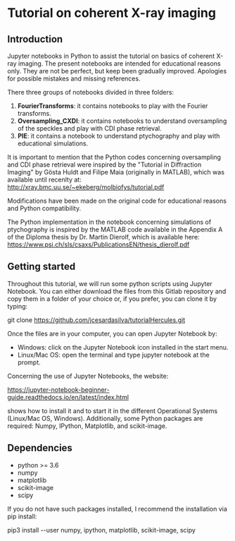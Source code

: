 Tutorial on coherent X-ray imaging
==================================

Introduction
------------
Jupyter notebooks in Python to assist the tutorial on basics of coherent X-ray imaging.
The present notebooks are intended for educational reasons only. They are not be perfect, 
but keep been gradually improved. Apologies for possible mistakes and missing 
references. 

There three groups of notebooks divided in three folders: 
1) **FourierTransforms**: it contains notebooks to play with the Fourier transforms.
2) **Oversampling_CXDI**: it contains notebooks to understand oversampling of the speckles and play with CDI phase retrieval.
3) **PIE**: it contains a notebook to understand ptychography and play with educational simulations.

It is important to mention that the Python codes concerning oversampling and CDI phase retrieval were
inspired by the "Tutorial in Diffraction Imaging" by Gösta Huldt and Filipe Maia
(originally in MATLAB), which was available until recenlty at:
http://xray.bmc.uu.se/~ekeberg/molbiofys/tutorial.pdf 

Modifications have been made on the original code for educational reasons and 
Python compatibility. 

The Python implementation in the notebook concerning simulations of ptychography is inspired by 
the MATLAB code available in the Appendix A of the Diploma thesis by 
Dr. Martin Dierolf, which is available here: 
https://www.psi.ch/sls/csaxs/PublicationsEN/thesis_dierolf.pdf

Getting started
---------------

Throughout this tutorial, we will run some python scripts using Jupyter 
Notebook. You can either download the files from this Gitlab repository and copy them in 
a folder of your choice or, if you prefer, you can clone it by typing:

git clone  https://github.com/jcesardasilva/tutorialHercules.git

Once the files are in your computer, you can open Jupyter Notebook by:
- Windows: click on the Jupyter Notebook icon installed in the start menu.
- Linux/Mac OS: open the terminal and type jupyter notebook at the prompt.

Concerning the use of Jupyter Notebooks, the website:

https://jupyter-notebook-beginner-guide.readthedocs.io/en/latest/index.html
 
shows how to install it and to start it in the different Operational Systems (Linux/Mac OS, Windows). 
Additionally, some Python packages are required: Numpy, IPython, Matplotlib, and scikit-image. 

Dependencies
------------
* python >= 3.6
* numpy
* matplotlib
* scikit-image
* scipy

If you do not have such packages installed, I recommend the installation via pip install:

pip3 install --user numpy, ipython, matplotlib, scikit-image, scipy
